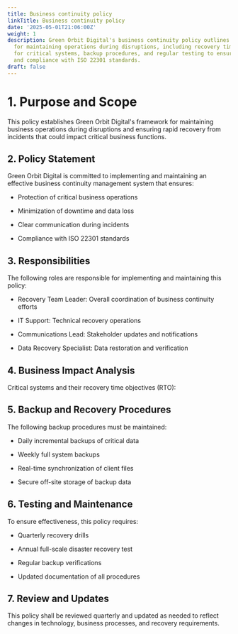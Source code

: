 ```yaml
---
title: Business continuity policy
linkTitle: Business continuity policy
date: '2025-05-01T21:06:00Z'
weight: 1
description: Green Orbit Digital's business continuity policy outlines responsibilities
  for maintaining operations during disruptions, including recovery time objectives
  for critical systems, backup procedures, and regular testing to ensure effectiveness
  and compliance with ISO 22301 standards.
draft: false
---
```



# 1. Purpose and Scope

This policy establishes Green Orbit Digital's framework for maintaining business operations during disruptions and ensuring rapid recovery from incidents that could impact critical business functions.

## 2. Policy Statement

Green Orbit Digital is committed to implementing and maintaining an effective business continuity management system that ensures:

- Protection of critical business operations

- Minimization of downtime and data loss

- Clear communication during incidents

- Compliance with ISO 22301 standards

## 3. Responsibilities

The following roles are responsible for implementing and maintaining this policy:

- Recovery Team Leader: Overall coordination of business continuity efforts

- IT Support: Technical recovery operations

- Communications Lead: Stakeholder updates and notifications

- Data Recovery Specialist: Data restoration and verification

## 4. Business Impact Analysis

Critical systems and their recovery time objectives (RTO):

<!-- Unsupported block type: table -->

## 5. Backup and Recovery Procedures

The following backup procedures must be maintained:

- Daily incremental backups of critical data

- Weekly full system backups

- Real-time synchronization of client files

- Secure off-site storage of backup data

## 6. Testing and Maintenance

To ensure effectiveness, this policy requires:

- Quarterly recovery drills

- Annual full-scale disaster recovery test

- Regular backup verifications

- Updated documentation of all procedures

## 7. Review and Updates

This policy shall be reviewed quarterly and updated as needed to reflect changes in technology, business processes, and recovery requirements.